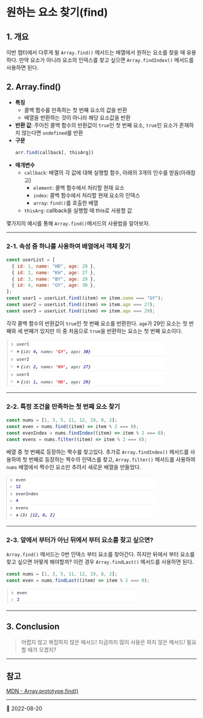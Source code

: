# 원하는 요소 찾기(find)

## 1. 개요

이번 챕터에서 다루게 될 `Array.find()` 메서드는 배열에서 원하는 요소를 찾을 때 유용하다. 만약 요소가 아니라
요소의 인덱스를 찾고 싶으면 `Array.findIndex()` 메서드를 사용하면 된다.

## 2. Array.find()

- **특징**
  - 콜백 함수를 만족하는 첫 번째 요소의 값을 반환
  - 배열을 반환하는 것이 아니라 해당 요소값을 반환
- **반환 값**: 주어진 콜백 함수의 반환값이 `true`인 첫 번째 요소, `true`인 요소가 존재하지 않는다면 `undefined`를 반환
- **구문**
  ```javascript
  arr.find(callback[, thisArg])
  ```
- **매개변수**
  - `callback`: 배열의 각 값에 대해 실행할 함수, 아래의 3개의 인수를 받음(아래참고)
    - `element`: 콜백 함수에서 처리할 현재 요소
    - `index`: 콜백 함수에서 처리할 현재 요소의 인덱스
    - `array`: `find()`를 호출한 배열
  - `thisArg`: callback을 실행할 때 this로 사용할 값

몇가지의 예시를 통해 `Array.find()`메서드의 사용법을 알아보자.

---

### 2-1. 속성 중 하나를 사용하여 배열에서 객체 찾기

```javascript
const userList = [
  { id: 1, name: "HD", age: 29 },
  { id: 2, name: "KH", age: 27 },
  { id: 3, name: "BY", age: 29 },
  { id: 4, name: "GY", age: 30 },
];
const user1 = userList.find((item) => item.name === "GY");
const user2 = userList.find((item) => item.age === 27);
const user3 = userList.find((item) => item.age === 29);
```

각각 콜백 함수의 반환값이 `true`인 첫 번째 요소를 반환한다.
`age`가 29인 요소는 첫 번째와 세 번째가 있지만 이 중 처음으로 `true`을 반환하는 요소는 첫 번째 요소이다.

![find 1](/image/JS/ArrayMethod/Find/find_1.png)

---

### 2-2. 특정 조건을 만족하는 첫 번째 요소 찾기

```javascript
const nums = [1, 3, 5, 11, 12, 19, 8, 2];
const even = nums.find((item) => item % 2 === 0);
const evenIndex = nums.findIndex((item) => item % 2 === 0);
const evens = nums.filter((item) => item % 2 === 0);
```

배열 중 첫 번째로 등장하는 짝수를 찾고있다. 추가로 `Array.findIndex()` 메서드를 사용하여 첫 번째로
등장하는 짝수의 인덱스를 찾고, `Array.filter()` 메서드를 사용하여 `nums` 배열에서 짝수인 요소만 추려서 새로운
배열을 만들었다.

![find 2](/image/JS/ArrayMethod/Find/find_2.png)

---

### 2-3. 앞에서 부터가 아닌 뒤에서 부터 요소를 찾고 싶으면?

`Array.find()` 메서드는 0번 인덱스 부터 요소를 찾아간다. 하지만 뒤에서 부터 요소를
찾고 싶으면 어떻게 해야할까? 이런 경우 `Array.findLast()` 메서드를 사용하면 된다.

```javascript
const nums = [1, 3, 5, 11, 12, 19, 8, 2];
const even = nums.findLast((item) => item % 2 === 0);
```

![find 3](/image/JS/ArrayMethod/Find/find_3.png)

---

## 3. Conclusion

> 어렵지 않고 복잡하지 않은 메서드! 지금까지 많이 사용은 하지 않은 메서드! 필요할 때가 오겠지?

---

## 참고

[MDN - Array.prototype.find()](https://developer.mozilla.org/ko/docs/Web/JavaScript/Reference/Global_Objects/Array/find)

---

📅 2022-08-20
